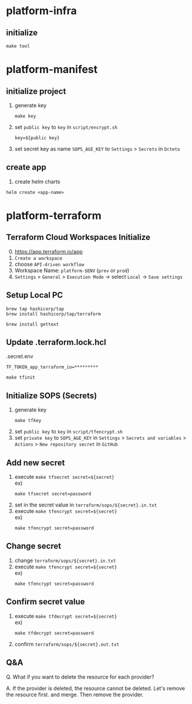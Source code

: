 # platform-infra

## initialize

```shell
make tool
```

# platform-manifest

## initialize project

1. generate key  
    ```shell
    make key
    ```
1. set `public key` to `key` in `script/encrypt.sh`  
    ```
    key=${public key}
    ```
1. set secret key as name `SOPS_AGE_KEY` to `Settings` > `Secrets` in `Octeto`

## create app

1. create helm charts

```shell
helm create <app-name>
```

# platform-terraform

## Terraform Cloud Workspaces Initialize

0. https://app.terraform.io/app
1. `Create a workspace`
2. choose `API-driven workflow`
3. Workspace Name: `platform-$ENV` (`prev` or `prod`)  
4. `Settings` > `General` > `Execution Mode` -> select `Local` -> `Save settings`

## Setup Local PC

```shell
brew tap hashicorp/tap
brew install hashicorp/tap/terraform
```

```shell
brew install gettext
```

## Update .terraform.lock.hcl

.secret.env
```
TF_TOKEN_app_terraform_io=*********
```

```shell
make tfinit
```

## Initialize SOPS (Secrets)

1. generate key
    ```shell
    make tfkey
    ```
1. set `public key` to `key` in `script/tfencrypt.sh`  
1. set `private key` to `SOPS_AGE_KEY` in `Settings` > `Secrets and variables` > `Actions` > `New repository secret` in `GitHub`

## Add new secret

1. execute `make tfsecret secret=${secret}`  
    ex)
    ```shell
    make tfsecret secret=password
    ```
1. set in the secret value in `terraform/sops/${secret}.in.txt`
1. execute `make tfencrypt secret=${secret}`  
    ex)
    ```shell
    make tfencrypt secret=password
    ```

## Change secret

1. change `terraform/sops/${secret}.in.txt`
1. execute `make tfencrypt secret=${secret}`  
    ex)
    ```shell
    make tfencrypt secret=password
    ```

## Confirm secret value
1. execute `make tfdecrypt secret=${secret}`  
    ex)
    ```shell
    make tfdecrypt secret=password
    ```
1. confirm `terraform/sops/${secret}.out.txt`

## Q&A

Q. What if you want to delete the resource for each provider?

A. If the provider is deleted, the resource cannot be deleted. Let's remove the resource first. and merge. Then remove the provider.
